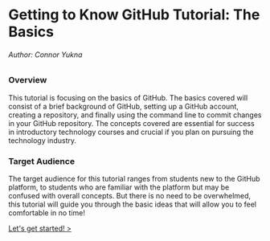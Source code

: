 # Getting to Know GitHub Tutorial: The Basics

###### Author: Connor Yukna

### Overview

This tutorial is focusing on the basics of GitHub. The basics covered will consist of a brief background of GitHub, setting up a GitHub account, creating a repository, and finally using the command line to commit changes in your GitHub repository. The concepts covered are essential for success in introductory technology courses and crucial if you plan on pursuing the technology industry. 

### Target Audience

The target audience for this tutorial ranges from students new to the GitHub platform, to students who are familiar with the platform but may be confused with overall concepts. But there is no need to be overwhelmed, this tutorial will guide you through the basic ideas that will allow you to feel comfortable in no time!



[Let's get started! >](GitHubBasics.md)
